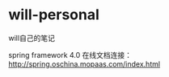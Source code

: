 # will-personal
will自己的笔记

spring framework 4.0 在线文档连接：http://spring.oschina.mopaas.com/index.html

